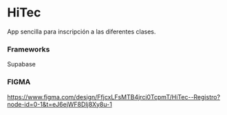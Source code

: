 # HiTec
App sencilla para inscripción a las diferentes clases.

### Frameworks
Supabase

### FIGMA
https://www.figma.com/design/FfjcxLFsMTB4jrci0TcpmT/HiTec--Registro?node-id=0-1&t=eJ6ejWF8DIj8Xy8u-1


